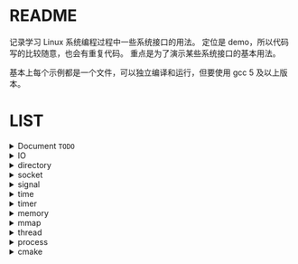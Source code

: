 README
========

记录学习 Linux 系统编程过程中一些系统接口的用法。
定位是 demo，所以代码写的比较随意，也会有重复代码。
重点是为了演示某些系统接口的基本用法。

基本上每个示例都是一个文件，可以独立编译和运行，但要使用 gcc 5 及以上版本。


LIST
==========

<details>
<summary>Document <code>TODO</code></summary>
<br>

* 待完成
</details>


<details>
<summary>IO </summary>
<br>

- [x] big file
- [x] file lock(flock / fctrl)
- [x] inotify
- [x] select / poll / epoll
- [x] pipe
- [x] popen
- [x] pwrite
- [x] stat
- [x] syslog
- [x] FILE <==> fd
</details>


<details>
<summary>directory </summary>
<br>

- [x] dirname / basename / realpath / getcwd
- [x] opendir / readdir / closedir
- [x] nftw(file tree walk)
</details>


<details>
<summary>socket </summary>
<br>
- [x] internet datagram / stream
- [x] UNIX domain datagram / stream
- [x] simple http client
</details>


<details>
<summary>signal </summary>
<br>

- [x] signal
- [x] sigaction
</details>


<details>
<summary>time </summary>
<br>

- [x] POSIX (real time and ticks)
	- [x] clock_gettime / clock_settime
	- [x] clock / getrusage
- [x] UNIX (real time and ticks)
	- [x] gettimeofday / time
	- [x] ctime_r / gmtime_r / localtime_r
	- [x] strftime / strptime
	- [x] times
- [x] sleep
	- [x] sleep / usleep / nanosleep
	- [x] select / poll / epoll
	- [x] clock_nanosleep
</details>


<details>
<summary>timer </summary>
<br>

- [x] POSIX
	- [x] timer_create / timer_delete
	- [x] timer_gettime / timer_settime / timer_getoverrun
- [x] Linux
	- [x] timerfd_create / timerfd_gettime / timerfd_settime
</details>


<details>
<summary>memory </summary>
<br>

</details>


<details>
<summary>mmap </summary>
<br>

</details>


<details>
<summary>thread </summary>
<br>

</details>


<details>
<summary>process </summary>
<br>

</details>


<details>
<summary>cmake </summary>
<br>

</details>

